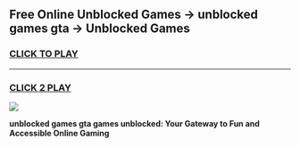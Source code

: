 
## Free Online Unblocked Games → unblocked games gta → Unblocked Games
<h3>
<a href="https://premium.freeplayer.one?title=unblocked_games_gta&ref=21F">CLICK TO PLAY</a></h3>
<hr>

<h3>
<a href="https://premium.freeplayer.one?title=unblocked_games_gta&ref=21F">CLICK 2 PLAY</a>
  
</h3>

<a href="https://premium.freeplayer.one?title=unblocked_games_gta&ref=21F/"><img src="https://clearcache.store/games.png"></a>


**unblocked games gta games unblocked: Your Gateway to Fun and Accessible Online Gaming**
